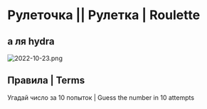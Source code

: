 # Рулеточка || Рулетка | Roulette

## а ля hydra

![2022-10-23.png](https://raw.githubusercontent.com/sharap0vka/-PROJECTS__Roulette/master/sample.png)

## Правила | Terms
Угадай число за 10 попыток | Guess the number in 10 attempts
